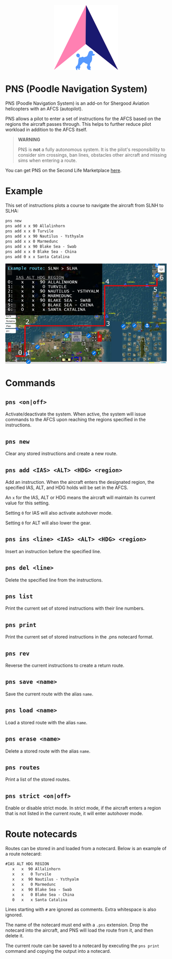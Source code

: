 <p align="center">
<img src="PNS.png">
</p>

# PNS (Poodle Navigation System)

PNS (Poodle Navigation System) is an add-on for Shergood Aviation helicopters with an AFCS (autopilot).

PNS allows a pilot to enter a set of instructions for the AFCS based on the regions the aircraft passes through. This helps to further reduce pilot workload in addition to the AFCS itself.

> **WARNING**
> 
> PNS is **not** a fully autonomous system. It is the pilot's responsibility to consider sim crossings, ban lines, obstacles other aircraft and missing sims when entering a route.

You can get PNS on the Second Life Marketplace [here](https://marketplace.secondlife.com/p/PNS-Poodle-Navigation-System-for-Shergood-Aviation-helicopters-with-AFCS/26975982).

# Example

This set of instructions plots a course to navigate the aircraft from SLNH to SLHA:

```
pns new
pns add x x 90 Allalinhorn
pns add x x 0 Turvile
pns add x x 90 Nautilus - Ysthyalm
pns add x x 0 Marmedunc
pns add x x 90 Blake Sea - Swab
pns add x x 0 Blake Sea - China
pns add 0 x x Santa Catalina
```

![Example route](Example%20route.png)

# Commands

## `pns <on|off>`
Activate/deactivate the system. When active, the system will issue commands to the AFCS upon reaching the regions specified in the instructions.

## `pns new`
Clear any stored instructions and create a new route.

## `pns add <IAS> <ALT> <HDG> <region>`
Add an instruction. When the aircraft enters the designated region, the specified IAS, ALT, and HDG holds will be set in the AFCS.

An `x` for the IAS, ALT or HDG means the aircraft will maintain its current value for this setting.

Setting `0` for IAS will also activate autohover mode.

Setting `0` for ALT will also lower the gear.

## `pns ins <line> <IAS> <ALT> <HDG> <region>`
Insert an instruction before the specified line.

## `pns del <line>`
Delete the specified line from the instructions.

## `pns list`
Print the current set of stored instructions with their line numbers.

## `pns print`
Print the current set of stored instructions in the .pns notecard format.

## `pns rev`
Reverse the current instructions to create a return route.

## `pns save <name>`
Save the current route with the alias `name`.

## `pns load <name>`
Load a stored route with the alias `name`.

## `pns erase <name>`
Delete a stored route with the alias `name`.

## `pns routes`
Print a list of the stored routes.

## `pns strict <on|off>`
Enable or disable strict mode. In strict mode, if the aircraft enters a region that is not listed in the current route, it will enter autohover mode.

# Route notecards

Routes can be stored in and loaded from a notecard. Below is an example of a route notecard:

```
#IAS ALT HDG REGION
   x   x  90 Allalinhorn
   x   x   0 Turvile
   x   x  90 Nautilus - Ysthyalm
   x   x   0 Marmedunc
   x   x  90 Blake Sea - Swab
   x   x   0 Blake Sea - China
   0   x   x Santa Catalina
```

Lines starting with `#` are ignored as comments. Extra whitespace is also ignored.

The name of the notecard must end with a `.pns` extension. Drop the notecard into the aircraft, and PNS will load the route from it, and then delete it.

The current route can be saved to a notecard by executing the `pns print` command and copying the output into a notecard.
